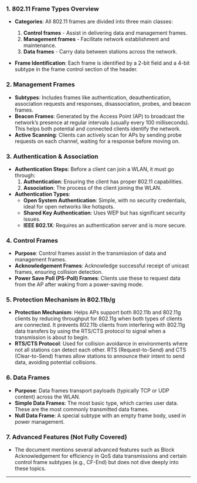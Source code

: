 ### 1. **802.11 Frame Types Overview**
   - **Categories**: All 802.11 frames are divided into three main classes:
     1. **Control frames** - Assist in delivering data and management frames.
     2. **Management frames** - Facilitate network establishment and maintenance.
     3. **Data frames** - Carry data between stations across the network.

   - **Frame Identification**: Each frame is identified by a 2-bit field and a 4-bit subtype in the frame control section of the header.

### 2. **Management Frames**
   - **Subtypes**: Includes frames like authentication, deauthentication, association requests and responses, disassociation, probes, and beacon frames.
   - **Beacon Frames**: Generated by the Access Point (AP) to broadcast the network’s presence at regular intervals (usually every 100 milliseconds). This helps both potential and connected clients identify the network.
   - **Active Scanning**: Clients can actively scan for APs by sending probe requests on each channel, waiting for a response before moving on.

### 3. **Authentication & Association**
   - **Authentication Steps**: Before a client can join a WLAN, it must go through:
     1. **Authentication**: Ensuring the client has proper 802.11 capabilities.
     2. **Association**: The process of the client joining the WLAN.
   - **Authentication Types**:
     - **Open System Authentication**: Simple, with no security credentials, ideal for open networks like hotspots.
     - **Shared Key Authentication**: Uses WEP but has significant security issues.
     - **IEEE 802.1X**: Requires an authentication server and is more secure.
   
### 4. **Control Frames**
   - **Purpose**: Control frames assist in the transmission of data and management frames. 
   - **Acknowledgement Frames**: Acknowledge successful receipt of unicast frames, ensuring collision detection.
   - **Power Save Poll (PS-Poll) Frames**: Clients use these to request data from the AP after waking from a power-saving mode.

### 5. **Protection Mechanism in 802.11b/g**
   - **Protection Mechanism**: Helps APs support both 802.11b and 802.11g clients by reducing throughput for 802.11g when both types of clients are connected. It prevents 802.11b clients from interfering with 802.11g data transfers by using the RTS/CTS protocol to signal when a transmission is about to begin.
   - **RTS/CTS Protocol**: Used for collision avoidance in environments where not all stations can detect each other. RTS (Request-to-Send) and CTS (Clear-to-Send) frames allow stations to announce their intent to send data, avoiding potential collisions.

### 6. **Data Frames**
   - **Purpose**: Data frames transport payloads (typically TCP or UDP content) across the WLAN.
   - **Simple Data Frames**: The most basic type, which carries user data. These are the most commonly transmitted data frames.
   - **Null Data Frame**: A special subtype with an empty frame body, used in power management.

### 7. **Advanced Features (Not Fully Covered)**
   - The document mentions several advanced features such as Block Acknowledgement for efficiency in QoS data transmissions and certain control frame subtypes (e.g., CF-End) but does not dive deeply into these topics.
---
